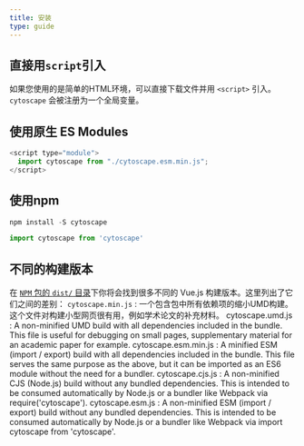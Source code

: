 ```yaml
---
title: 安装
type: guide
---
```


## 直接用`script`引入
  如果您使用的是简单的HTML环境，可以直接下载文件并用 `<script>` 引入。`cytoscape` 会被注册为一个全局变量。

## 使用原生 ES Modules
```javascript
<script type="module">
  import cytoscape from "./cytoscape.esm.min.js";
</script>
```

## 使用npm
```javascript
npm install -S cytoscape

import cytoscape from 'cytoscape'
```

## 不同的构建版本
在 [`NPM` 包的 `dist/` 目录](https://github.com/cytoscape/cytoscape.js/tree/master/dist)下你将会找到很多不同的 Vue.js 构建版本。这里列出了它们之间的差别：
`cytoscape.min.js` : 一个包含包中所有依赖项的缩小UMD构建。这个文件对构建小型网页很有用，例如学术论文的补充材料。
cytoscape.umd.js : A non-minified UMD build with all dependencies included in the bundle. This file is useful for debugging on small pages, supplementary material for an academic paper for example.
cytoscape.esm.min.js : A minified ESM (import / export) build with all dependencies included in the bundle. This file serves the same purpose as the above, but it can be imported as an ES6 module without the need for a bundler.
cytoscape.cjs.js : A non-minified CJS (Node.js) build without any bundled dependencies. This is intended to be consumed automatically by Node.js or a bundler like Webpack via require('cytoscape').
cytoscape.esm.js : A non-minified ESM (import / export) build without any bundled dependencies. This is intended to be consumed automatically by Node.js or a bundler like Webpack via import cytoscape from 'cytoscape'.